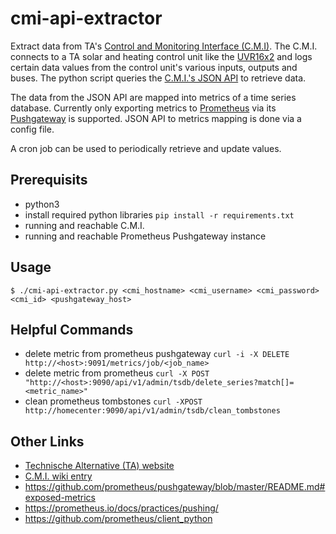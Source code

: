 # cmi-api-extractor

Extract data from TA's
[Control and Monitoring Interface (C.M.I)](https://www.ta.co.at/x2-bedienung-schnittstellen/cmi/).
The C.M.I. connects to a TA solar and heating control unit like the [UVR16x2](https://www.ta.co.at/x2-frei-programmierbare-regler/uvr16x2/)
and logs certain data values from the control unit's various inputs, outputs and buses.
The python script queries the [C.M.I.'s JSON API](https://wiki.ta.co.at/C.M.I._JSON-API) to retrieve data.

The data from the JSON API are mapped into metrics of a time series database. Currently only exporting
metrics to [Prometheus](https://prometheus.io/) via its [Pushgateway](https://github.com/prometheus/pushgateway/blob/master/README.md)
is supported. JSON API to metrics mapping is done via a config file.

A cron job can be used to periodically retrieve and update values.

## Prerequisits

* python3
* install required python libraries
  `pip install -r requirements.txt`
* running and reachable C.M.I.
* running and reachable Prometheus Pushgateway instance

## Usage

```shell
$ ./cmi-api-extractor.py <cmi_hostname> <cmi_username> <cmi_password> <cmi_id> <pushgateway_host>
```

## Helpful Commands

* delete metric from prometheus pushgateway
  `curl -i -X DELETE http://<host>:9091/metrics/job/<job_name>`
* delete metric from prometheus
  `curl -X POST "http://<host>:9090/api/v1/admin/tsdb/delete_series?match[]=<metric_name>"`
* clean prometheus tombstones
  `curl -XPOST http://homecenter:9090/api/v1/admin/tsdb/clean_tombstones`

## Other Links

* [Technische Alternative (TA) website](https://www.ta.co.at/)
* [C.M.I. wiki entry](https://wiki.ta.co.at/C.M.I.)
* https://github.com/prometheus/pushgateway/blob/master/README.md#exposed-metrics
* https://prometheus.io/docs/practices/pushing/
* https://github.com/prometheus/client_python